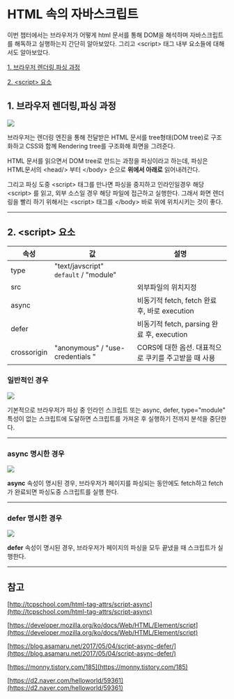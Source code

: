 # HTML 속의 자바스크립트

이번 챕터에서는 브라우저가 어떻게 html 문서를 통해 DOM을 해석하며 자바스크립트를 해독하고 실행하는지 간단히 알아보았다. 그리고 \<script\> 태그 내부 요소들에 대해서도 알아보았다.

[1. 브라우저 렌더링,파싱 과정](#1-브라우저-렌더링파싱-과정)

[2. \<script\> 요소](#2-script-요소)

## 1. 브라우저 렌더링,파싱 과정

![](https://d2.naver.com/content/images/2015/06/helloworld-59361-3.png)

브라우저는 렌더링 엔진을 통해 전달받은 HTML 문서를 tree형태(DOM tree)로 구조화하고 CSS와 함께 Rendering tree를 구조화해 화면을 그려준다.

HTML 문서를 읽으면서 DOM tree로 만드는 과정을 파싱이라고 하는데, 파싱은 HTML문서의 \<head\/\> 부터 \<\/body\> 순으로 **위에서 아래로** 읽어내려간다.

그리고 파싱 도중 \<script\> 태그를 만나면 파싱을 중지하고 인라인일경우 해당 \<script\> 를 읽고, 외부 소스일 경우 해당 파일에 접근하고 실행한다. 그래서 화면 렌더링을 빨리 하기 위해서는 \<script\> 태그를 \<\/body\> 바로 위에 위치시키는 것이 좋다.

<hr/>

## 2. \<script\> 요소

| 속성        | 값                                    | 설명                                                 |
| ----------- | ------------------------------------- | ---------------------------------------------------- |
| type        | "text/javscript" `default` / "module" |                                                      |
| src         |                                       | 외부파일의 위치지정                                  |
| async       |                                       | 비동기적 fetch, fetch 완료 후, 바로 execution        |
| defer       |                                       | 비동기적 fetch, parsing 완료 후, execution           |
| crossorigin | "anonymous" / "use-credentials "      | CORS에 대한 옵션. 대표적으로 쿠키를 주고받을 때 사용 |

### 일반적인 경우

![](https://blog.asamaru.net/res/img/post/2017/05/script-async-defer-1.png)

기본적으로 브라우저가 파싱 중 인라인 스크립트 또는 async, defer, type="module" 특성이 없는 스크립트에 도달하면 스크립트를 가져온 후 실행하기 전까지 분석을 중단한다.

<hr/>

### async 명시한 경우

![](https://blog.asamaru.net/res/img/post/2017/05/script-async-defer-2.png)

**async** 속성이 명시된 경우, 브라우저가 페이지를 파싱되는 동안에도 fetch하고 fetch가 완료되면 파싱도중 스크립트를 실행 한다.

<hr/>

### defer 명시한 경우

![](https://blog.asamaru.net/res/img/post/2017/05/script-async-defer-3.png)

**defer** 속성이 명시된 경우, 브라우저가 페이지의 파싱을 모두 끝냈을 때 스크립트가 실행한다.

<hr/>

## 참고

[http://tcpschool.com/html-tag-attrs/script-async](http://tcpschool.com/html-tag-attrs/script-async)

[https://developer.mozilla.org/ko/docs/Web/HTML/Element/script](https://developer.mozilla.org/ko/docs/Web/HTML/Element/script)

[https://blog.asamaru.net/2017/05/04/script-async-defer/](https://blog.asamaru.net/2017/05/04/script-async-defer/)

[https://monny.tistory.com/185](https://monny.tistory.com/185)

[https://d2.naver.com/helloworld/59361](https://d2.naver.com/helloworld/59361)
